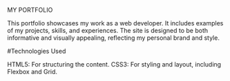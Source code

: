 MY PORTFOLIO

This portfolio showcases my work as a web developer. It includes examples of my projects, skills, and experiences. The site is designed to be both informative and visually appealing, reflecting my personal brand and style.

 #Technologies Used
 
HTML5: For structuring the content.
CSS3: For styling and layout, including Flexbox and Grid.

